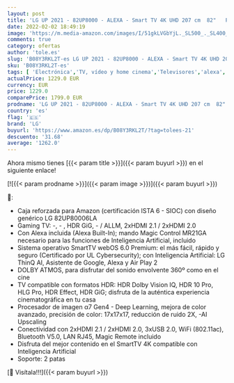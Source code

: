 ```yaml
---
layout: post
title: 'LG UP 2021 - 82UP8000 - ALEXA - Smart TV 4K UHD 207 cm  82"   Procesador Inteligente α7 Gen4  Deep Learning  100% HDR  Sonido Virtual Surround  HDMI 2.1  USB 2.0  Bluetooth 5.0  WiFi'
date: 2022-02-02 18:49:19
image: 'https://m.media-amazon.com/images/I/51gkLVGbYjL._SL500_._SL400_.jpg'
comments: true
category: ofertas
author: 'tole.es'
slug: 'B08Y3RKL2T-es LG UP 2021 - 82UP8000 - ALEXA - Smart TV 4K UHD 207 cm 82"...'
sku: 'B08Y3RKL2T-es'
tags: [ 'Electrónica','TV, vídeo y home cinema','Televisores','alexa','lg', ]
actualPrice: 1229.0 EUR
currency: EUR
price: 1229.0
comparePrice: 1799.0 EUR
prodname: 'LG UP 2021 - 82UP8000 - ALEXA - Smart TV 4K UHD 207 cm  82"   Procesador Inteligente α7 Gen4  Deep Learning  100% HDR  Sonido Virtual Surround  HDMI 2.1  USB 2.0  Bluetooth 5.0  WiFi'
country: 'es'
flag: '🇪🇸'
brand: 'LG'
buyurl: 'https://www.amazon.es/dp/B08Y3RKL2T/?tag=tolees-21'
descuento: '31.68'
average: '1262.0'
---
```


Ahora mismo tienes [{{< param title >}}]({{< param buyurl >}}) en el siguiente enlace!

[![{{< param prodname >}}]({{< param image >}})]({{< param buyurl >}})

🔎:

- Caja reforzada para Amazon (certificación ISTA 6 - SIOC) con diseño genérico LG 82UP80006LA
- Gaming TV: -, - , HDR GiG, - / ALLM, 2xHDMI 2.1 / 2xHDMI 2.0
- Con Alexa incluida (Alexa Built-In); mando Magic Control MR21GA necesario para las funciones de Inteligencia Artificial, incluido
- Sistema operativo SmartTV webOS 6.0 Premium: el más fácil, rápido y seguro (Certificado por UL Cybersecurity); con Inteligencia Artificial: LG ThinQ AI, Asistente de Google, Alexa y Air Play 2
- DOLBY ATMOS, para disfrutar del sonido envolvente 360º como en el cine
- TV compatible con formatos HDR: HDR Dolby Vision IQ, HDR 10 Pro, HLG Pro, HDR Effect, HDR GiG; disfruta de la auténtica experiencia cinematográfica en tu casa
- Procesador de imagen α7 Gen4 - Deep Learning, mejora de color avanzado, precisión de color: 17x17x17, reducción de ruido 2X, -AI Upscaling
- Conectividad con 2xHDMI 2.1 / 2xHDMI 2.0, 3xUSB 2.0, WiFi (802.11ac), Bluetooth V5.0, LAN RJ45, Magic Remote incluido
- Disfruta del mejor contenido en el SmartTV 4K compatible con Inteligencia Artificial
- Soporte: 2 patas

[🛒 Visítala!!!]({{< param buyurl >}})
